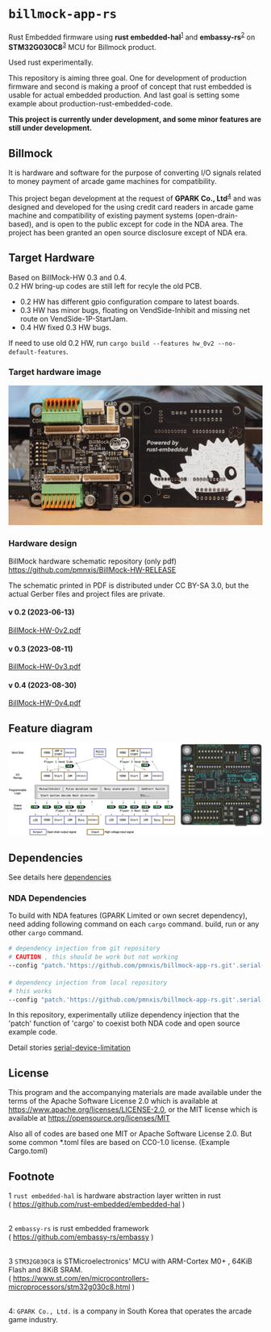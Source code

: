 <!--
SPDX-FileCopyrightText: © 2023 Jinwoo Park (pmnxis@gmail.com)

SPDX-License-Identifier: MIT OR Apache-2.0
-->

# `billmock-app-rs`

Rust Embedded firmware using **rust embedded-hal**<sup>[1](#footnote_1)</sup> and **embassy-rs**<sup>[2](#footnote_1)</sup> on **STM32G030C8**<sup>[3](#footnote_1)</sup> MCU for Billmock product.

Used rust experimentally.

This repository is aiming three goal.
One for development of production firmware and second is making a proof of concept that rust embedded is usable for actual embedded production. And last goal is setting some example about production-rust-embedded-code.

**This project is currently under development, and some minor features are still under development.**

## Billmock
It is hardware and software for the purpose of converting I/O signals related to money payment of arcade game machines for compatibility.

This project began development at the request of **GPARK Co., Ltd**<sup>[4](#footnote_1)</sup> and was designed and developed for the using credit card readers in arcade game machine and compatibility of existing payment systems (open-drain-based), and is open to the public except for code in the NDA area.
The project has been granted an open source disclosure except of NDA era.

## Target Hardware
Based on BillMock-HW 0.3 and 0.4. <br/>
0.2 HW bring-up codes are still left for recyle the old PCB.
- 0.2 HW has different gpio configuration compare to latest boards.
- 0.3 HW has minor bugs, floating on VendSide-Inhibit and missing net route on VendSide-1P-StartJam.
- 0.4 HW fixed 0.3 HW bugs.

If need to use old 0.2 HW, run `cargo build --features hw_0v2 --no-default-features`.

### Target hardware image
![Actual BillMock PCB 0v3](book/src/images/BillMockPCB_0v3.jpg)

### Hardware design
BillMock hardware schematic repository (only pdf)
https://github.com/pmnxis/BillMock-HW-RELEASE

The schematic printed in PDF is distributed under CC BY-SA 3.0, but the actual Gerber files and project files are private.

#### v 0.2 (2023-06-13)
[BillMock-HW-0v2.pdf](https://github.com/pmnxis/BillMock-HW-RELEASE/blob/master/sch/BillMock-HW-0v2.pdf)

#### v 0.3 (2023-08-11)
[BillMock-HW-0v3.pdf](https://github.com/pmnxis/BillMock-HW-RELEASE/blob/master/sch/BillMock-HW-0v3.pdf)

#### v 0.4 (2023-08-30)
[BillMock-HW-0v4.pdf](https://github.com/pmnxis/BillMock-HW-RELEASE/blob/master/sch/BillMock-HW-0v4.pdf)

## Feature diagram
![BillMock feature diagram](book/src/images/BillMockDiagram.png)

## Dependencies
See details here [dependencies](doc/dependencies.md)

### NDA Dependencies
To build with NDA features (GPARK Limited or own secret dependency), need adding following command on each `cargo` command.
build, run or any other `cargo` command.

```sh
# dependency injection from git repository
# CAUTION , this should be work but not working
--config "patch.'https://github.com/pmnxis/billmock-app-rs.git'.serial-arcade-pay-impl.git = \"https://github.com/user_name/repo_name.git\""

# dependency injection from local repository
# this works
--config "patch.'https://github.com/pmnxis/billmock-app-rs.git'.serial-arcade-pay-impl.path = \"../repo_name\""
```

In this repository, experimentally utilize dependency injection that the 'patch' function of 'cargo' to coexist both NDA code and open source example code.

Detail stories [serial-device-limitation](docs/SerialDevice.md)

## License
This program and the accompanying materials are made available under the terms
of the Apache Software License 2.0 which is available at
https://www.apache.org/licenses/LICENSE-2.0, or the MIT license which is 
available at https://opensource.org/licenses/MIT

Also all of codes are based one MIT or Apache Software License 2.0. But some common *.toml files are based on CC0-1.0 license. (Example Cargo.toml)

## Footnote
<a name="footnote_1">1</a> `rust embedded-hal` is hardware abstraction layer written in rust<br>
( https://github.com/rust-embedded/embedded-hal )<br><br>

<a name="footnote_2">2</a> `embassy-rs` is rust embedded framework<br>
( https://github.com/embassy-rs/embassy )<br><br>

<a name="footnote_3">3</a> `STM32G030C8` is STMicroelectronics' MCU with ARM-Cortex M0+ , 64KiB Flash and 8KiB SRAM. <br>
( https://www.st.com/en/microcontrollers-microprocessors/stm32g030c8.html ) <br><br>

<a name="footnote_4">4</a>: `GPARK Co., Ltd.` is a company in South Korea that operates the arcade game industry.
